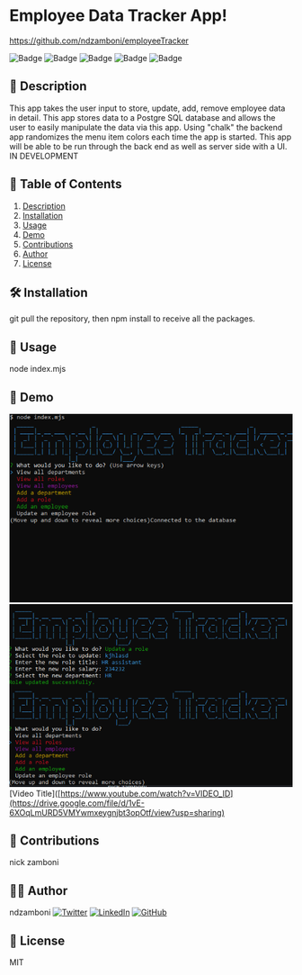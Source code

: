 
# Employee Data Tracker App!

https://github.com/ndzamboni/employeeTracker

![Badge](https://img.shields.io/badge/PostgreSQL-green) ![Badge](https://img.shields.io/badge/MJS-red) ![Badge](https://img.shields.io/badge/Javascript-blue) ![Badge](https://img.shields.io/badge/CLI-white) ![Badge](https://img.shields.io/badge/inquirer-yellow)

## 📖 Description

This app takes the user input to store, update, add, remove employee data in detail. This app stores data to a Postgre SQL database and allows the user to easily manipulate the data via this app. Using "chalk" the backend app randomizes the menu item colors each time the app is started. This app will be able to be run through the back end as well as server side with a UI. IN DEVELOPMENT

## 📑 Table of Contents


1. [Description](#description)
2. [Installation](#installation)
3. [Usage](#usage)
4. [Demo](#demo)
5. [Contributions](#contributions)
6. [Author](#author)
7. [License](#license)
    

## 🛠 Installation

git pull the repository, then npm install to receive all the packages. 

## 🚀 Usage

node index.mjs

## 🎥 Demo

<!-- how to insert screenshots -->
![Alt Text](./demo/demo1.PNG)
![Alt Text](./demo/demo2.PNG)
[Video Title]([https://www.youtube.com/watch?v=VIDEO_ID](https://drive.google.com/file/d/1vE-6XOqLmURD5VMYwmxeygnjbt3opOtf/view?usp=sharing)


## 🤝 Contributions

nick zamboni

## 🧑‍💻 Author

ndzamboni
[![Twitter](https://img.shields.io/badge/Twitter-nickzamb-blue)](https://twitter.com/nickzamb)
[![LinkedIn](https://img.shields.io/badge/LinkedIn-Nick-blue)](https://www.linkedin.com/in/nick-zamboni-44664b10b/)
[![GitHub](https://img.shields.io/badge/GitHub-ndzamboni-blue)](https://github.com/ndzamboni)

## 📜 License

MIT

    
